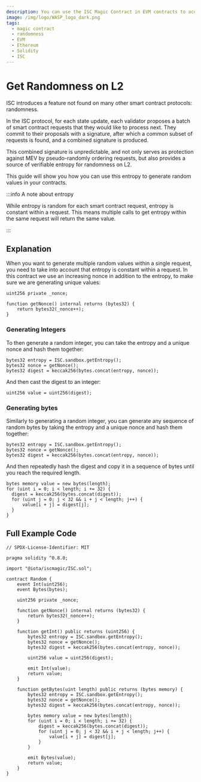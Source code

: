 ```yaml
---
description: You can use the ISC Magic Contract in EVM contracts to access ISC functionality, such as randomness.
image: /img/logo/WASP_logo_dark.png
tags:
  - magic contract
  - randomness
  - EVM
  - Ethereum
  - Solidity
  - ISC
---
```


# Get Randomness on L2

ISC introduces a feature not found on many other smart contract protocols: randomness.

In the ISC protocol, for each state update, each validator proposes a batch of smart contract requests that they would like to process next. They commit to their proposals with a signature, after which a common subset of requests is found, and a combined signature is produced.

This combined signature is unpredictable, and not only serves as protection against MEV by pseudo-randomly ordering requests, but also provides a source of verifiable entropy for randomness on L2.

This guide will show you how you can use this entropy to generate random values in your contracts.

:::info A note about entropy

While entropy is random for each smart contract request, entropy is constant within a request. This means multiple calls to get entropy within the same request will return the same value.

:::

## Explanation

When you want to generate multiple random values within a single request, you need to take into account that entropy is constant within a request. In this contract we use an increasing nonce in addition to the entropy, to make sure we are generating unique values:

```solidity
uint256 private _nonce;

function getNonce() internal returns (bytes32) {
    return bytes32(_nonce++);
}
```

### Generating Integers

To then generate a random integer, you can take the entropy and a unique nonce and hash them together:

```solidity
bytes32 entropy = ISC.sandbox.getEntropy();
bytes32 nonce = getNonce();
bytes32 digest = keccak256(bytes.concat(entropy, nonce));
```

And then cast the digest to an integer:

```solidity
uint256 value = uint256(digest);
```

### Generating bytes

Similarly to generating a random integer, you can generate any sequence of random bytes by taking the entropy and a unique nonce and hash them together:

```solidity
bytes32 entropy = ISC.sandbox.getEntropy();
bytes32 nonce = getNonce();
bytes32 digest = keccak256(bytes.concat(entropy, nonce));
```

And then repeatedly hash the digest and copy it in a sequence of bytes until you reach the required length.

```solidity
bytes memory value = new bytes(length);
for (uint i = 0; i < length; i += 32) {
  digest = keccak256(bytes.concat(digest));
  for (uint j = 0; j < 32 && i + j < length; j++) {
      value[i + j] = digest[j];
  }
}
```

## Full Example Code

```solidity
// SPDX-License-Identifier: MIT

pragma solidity ^0.8.0;

import "@iota/iscmagic/ISC.sol";

contract Random {
    event Int(uint256);
    event Bytes(bytes);

    uint256 private _nonce;

    function getNonce() internal returns (bytes32) {
        return bytes32(_nonce++);
    }

    function getInt() public returns (uint256) {
        bytes32 entropy = ISC.sandbox.getEntropy();
        bytes32 nonce = getNonce();
        bytes32 digest = keccak256(bytes.concat(entropy, nonce));

        uint256 value = uint256(digest);

        emit Int(value);
        return value;
    }

    function getBytes(uint length) public returns (bytes memory) {
        bytes32 entropy = ISC.sandbox.getEntropy();
        bytes32 nonce = getNonce();
        bytes32 digest = keccak256(bytes.concat(entropy, nonce));

        bytes memory value = new bytes(length);
        for (uint i = 0; i < length; i += 32) {
            digest = keccak256(bytes.concat(digest));
            for (uint j = 0; j < 32 && i + j < length; j++) {
                value[i + j] = digest[j];
            }
        }

        emit Bytes(value);
        return value;
    }
}

```